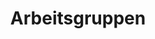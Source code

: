 ---
title: "Arbeitsgruppen"
textDE: "Das JUNON basiert auf einer rein ehrenamtlichen Struktur ohne lokale Anbindung. Die Vorstandsmitglieder sowie die Mitgliedsgruppen und Fördermitglieder verteilen sich über ganz Deutschland. Seit Anfang 2007 arbeitet das JUNON als eingetragener Verein. Seit Dezember 2007 ist das JUNON ebenfalls eine Partnerorganisation der Deutschen Gesellschaft für die Vereinten Nationen (DGVN) e.V.

Der geschäftsführende Vorstand setzt sich aus den beiden GeneralsekretärInnen und dem/der SchatzmeisterIn zusammen. Auf der operationellen Basis arbeiten wir seit 2018 in drei Arbeitsgemeinschaften, die sich mit der Öffentlichkeitsarbeit, dem Eventmanagement und den Informationstechnologien (IT) befassen. Alle Leiter von Arbeitsgruppen – an der Zahl jeweils eine Person – und Mitglieder des geschäftsführenden Vorstandes werden auf der jährlichen Delegiertenversammlung gewählt. Lediglich die GeneralsekretärInnen werden doppelt besetzt. Zudem gibt es mehrere Projektgruppen, die sich thematisch ausrichten und keine Wahl benötigen. Projektgruppen sind flexibel angelegt und stehen wie die Arbeitsgemeinschaften allen Mitgliedern und Interessierten zur Mitarbeit offen.

Auf den Delegiertenversammlungen werden neue Projekte, Jahresberichte und Satzungsänderungen besprochen und verabschiedet. Jede Mitgliedsgruppe des Netzwerks ist stimmberechtigt und hat eine Stimme."
textEN: "UNYA Germany is entirely based on volunteer work and not connected to any specified location. Instead, its board members, member groups and sponsoring members are spread all over Germany. Since early 2007,UNYA Germany operates as a registered association in Germany and is partnered with the United Nations Association of Germany (UNA Germany/DGVN).

The executive board includes the two Secretary-Generals and the Treasurer. Since 2018, the operations are structured in three working groups which cover the areas public relations, event management and information technologies (IT). Every working group is led by one person which is selected by vote at the yearly delegate assembly. The leaders of the working groups are also part of the executive board. In addition to the working groups, various project groups for topics or events exist that do not have an elected leadership structure. They are created flexibly and, like the working groups, open to all members for participation. The delegate assembly discusses and votes on new projects, annual reviews and changes to the charter. Every member group of UNYA Germany has one vote in the assembly."
---